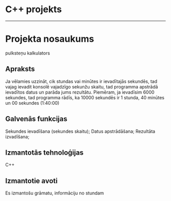 # C++ projekts
***

# Projekta nosaukums
pulksteņu kalkulators

## Apraksts
Ja vēlamies uzzināt, cik stundas vai minūtes ir ievadītajās sekundēs, tad vajag ievadit konsolē vajadzīgo sekunžu skaitu, tad programma apstrādā ievadītos datus un parāda jums rezultātu. Piemēram, ja ievadīsim 6000 sekundes, tad programma rādīs, ka 10000 sekundēs ir 1 stunda, 40 minūtes un 00 sekundes (1:40:00)

## Galvenās funkcijas
Sekundes ievadīšana (sekundes skaitu);
Datus apstrādāšana;
Rezultāta izvadīšana;
  
## Izmantotās tehnoloģijas
C++

## Izmantotie avoti
Es izmantošu grāmatu, informāciju no stundam

